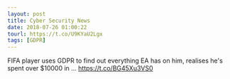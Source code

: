 ```yaml
---
layout: post
title: Cyber Security News
date: 2018-07-26 01:00:22
tourl: https://t.co/U9KYaU2Lgx
tags: [GDPR]
---
```

FIFA player uses GDPR to find out everything EA has on him, realises he's spent over $10000 in ... https://t.co/BG45Xu3VS0